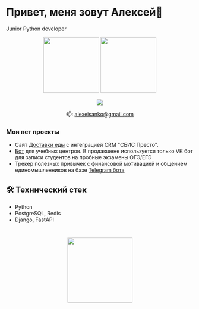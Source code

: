 # Привет, меня зовут Алексей👋
Junior Python developer

<p align='center'>
   <a href="https://github-readme-stats.vercel.app/api?username=alexeisanko&show_icons=true&count_private=true"><img
           height=150
           src="https://github-readme-stats.vercel.app/api?username=alexeisanko&show_icons=true&count_private=true"/></a>
   <a href="https://github.com/alexeisanko/github-readme-stats"><img height=150
                                                                  src="https://github-readme-stats.vercel.app/api/top-langs/?username=alexeisanko&layout=compact"/></a>
</p>

<p align='center'>

   <a href="https://t.me/Alexeisanko">
       <img src="https://img.shields.io/badge/Telegram-2CA5E0?style=for-the-badge&logo=telegram&logoColor=white"/>
   </a>
<p align='center'>
   📫: <a href='mailto:alexeisanko@gmail.com'>alexeisanko@gmail.com</a>
</p>


### Мои пет проекты
*   Сайт [Доставки еды](https://github.com/alexeisanko/cafe_shtin) с интеграцией CRM "СБИС Престо".
*   [Бот](https://github.com/alexeisanko/tutoring_center_bot) для учебных центров. В продакшене используется только VK бот для записи студентов на пробные экзамены ОГЭ/ЕГЭ
*   Трекер полезных привычек с финансовой мотивацией и общением единомышленников на базе [Telegram бота](https://github.com/alexeisanko/ucds_bots)


## 🛠 Технический стек
*   Python
*   PostgreSQL, Redis
*   Django, FastAPI

<div align="center" style="margin: 40px 0">
   <a href="https://github.com/romankh3/github-profile-views-counter">
       <img width="175px" src="https://komarev.com/ghpvc/?username=alexeisanko&color=DE002D">
   </a>
</div>
